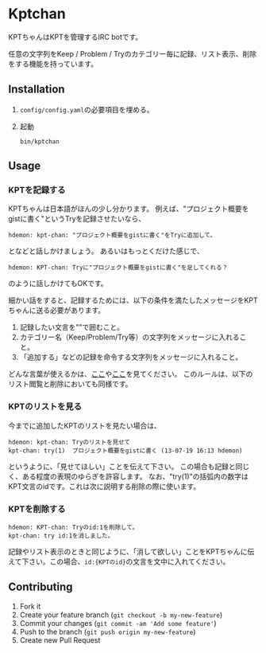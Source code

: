 # Kptchan

KPTちゃんはKPTを管理するIRC botです。

任意の文字列をKeep / Problem / Tryのカテゴリー毎に記録、リスト表示、削除をする機能を持っています。

## Installation

1. `config/config.yaml`の必要項目を埋める。

2. 起動

    ```
    bin/kptchan
    ```
    
## Usage

### KPTを記録する

KPTちゃんは日本語がほんの少し分かります。
例えば、"プロジェクト概要をgistに書く"というTryを記録させたいなら、

```
hdemon: kpt-chan: "プロジェクト概要をgistに書く"をTryに追加して。
```

となどと話しかけましょう。
あるいはもっとくだけた感じで、

```
hdemon: KPT-chan: Tryに"プロジェクト概要をgistに書く"を足してくれる？
```

のように話しかけてもOKです。

細かい話をすると、記録するためには、以下の条件を満たしたメッセージをKPTちゃんに送る必要があります。

1. 記録したい文言を""で囲むこと。
2. カテゴリー名（Keep/Problem/Try等）の文字列をメッセージに入れること。
3. 「追加する」などの記録を命令する文字列をメッセージに入れること。

どんな言葉が使えるかは、[ここ](https://github.com/hdemon/anata-no-imouto-kpt-chan/blob/master/lib/category_word_map.coffee)や[ここ](https://github.com/hdemon/anata-no-imouto-kpt-chan/blob/master/lib/query_word_map.coffee)を見てください。
このルールは、以下のリスト閲覧と削除においても同様です。

### KPTのリストを見る

今までに追加したKPTのリストを見たい場合は、

```
hdemon: kpt-chan: Tryのリストを見せて
kpt-chan: try(1)  プロジェクト概要をgistに書く (13-07-19 16:13 hdemon)
```

というように、「見せてほしい」ことを伝えて下さい。
この場合も記録と同じく、ある程度の表現のゆらぎを許容します。
なお、"try(1)"の括弧内の数字はKPT文言のidです。これは次に説明する削除の際に使います。

### KPTを削除する

```
hdemon: KPT-chan: Tryのid:1を削除して。
kpt-chan: try id:1を消しました。
```

記録やリスト表示のときと同じように、「消して欲しい」ことをKPTちゃんに伝えて下さい。この場合、`id:{KPTのid}`の文言を文中に入れてください。


## Contributing

1. Fork it
2. Create your feature branch (`git checkout -b my-new-feature`)
3. Commit your changes (`git commit -am 'Add some feature'`)
4. Push to the branch (`git push origin my-new-feature`)
5. Create new Pull Request
